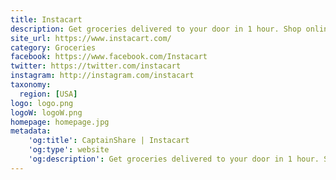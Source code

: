```yaml
---
title: Instacart
description: Get groceries delivered to your door in 1 hour. Shop online from stores like Whole Foods and Costco. Your first delivery over $10 is free. Try it today!
site_url: https://www.instacart.com/
category: Groceries
facebook: https://www.facebook.com/Instacart
twitter: https://twitter.com/instacart
instagram: http://instagram.com/instacart
taxonomy:
  region: [USA]
logo: logo.png
logoW: logoW.png
homepage: homepage.jpg
metadata:
    'og:title': CaptainShare | Instacart
    'og:type': website
    'og:description': Get groceries delivered to your door in 1 hour. Shop online from stores like Whole Foods and Costco. Your first delivery over $10 is free. Try it today!
---
```

